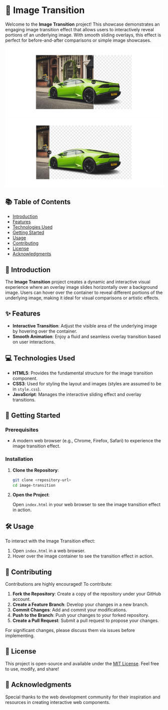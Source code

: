 # 🌟 Image Transition

Welcome to the **Image Transition** project! This showcase demonstrates an engaging image transition effect that allows users to interactively reveal portions of an underlying image. With smooth sliding overlays, this effect is perfect for before-and-after comparisons or simple image showcases.

![Image Transition](https://github.com/shamshubham/Image-Transition-Effect/blob/master/screenShots/Capture.JPG)
![Image Transition](https://github.com/shamshubham/Image-Transition-Effect/blob/master/screenShots/Capture1.JPG)

## 📚 Table of Contents

- [Introduction](#introduction)
- [Features](#features)
- [Technologies Used](#technologies-used)
- [Getting Started](#getting-started)
- [Usage](#usage)
- [Contributing](#contributing)
- [License](#license)
- [Acknowledgments](#acknowledgments)

## 🌟 Introduction

The **Image Transition** project creates a dynamic and interactive visual experience where an overlay image slides horizontally over a background image. Users can hover over the container to reveal different portions of the underlying image, making it ideal for visual comparisons or artistic effects.

## ✨ Features

- **Interactive Transition**: Adjust the visible area of the underlying image by hovering over the container.
- **Smooth Animation**: Enjoy a fluid and seamless overlay transition based on user interactions.

## 💻 Technologies Used

- **HTML5**: Provides the fundamental structure for the image transition component.
- **CSS3**: Used for styling the layout and images (styles are assumed to be in `style.css`).
- **JavaScript**: Manages the interactive sliding effect and overlay transitions.

## 🚀 Getting Started

### Prerequisites

- A modern web browser (e.g., Chrome, Firefox, Safari) to experience the image transition effect.

### Installation

1. **Clone the Repository**:

   ```bash
   git clone <repository-url>
   cd image-transition
   ```

2. **Open the Project**:

   Open `index.html` in your web browser to see the image transition effect in action.

## 🛠️ Usage

To interact with the Image Transition effect:

1. Open `index.html` in a web browser.
2. Hover over the image container to see the transition effect in action.

## 🤝 Contributing

Contributions are highly encouraged! To contribute:

1. **Fork the Repository**: Create a copy of the repository under your GitHub account.
2. **Create a Feature Branch**: Develop your changes in a new branch.
3. **Commit Changes**: Add and commit your modifications.
4. **Push to the Branch**: Push your changes to your forked repository.
5. **Create a Pull Request**: Submit a pull request to propose your changes.

For significant changes, please discuss them via issues before implementing.

## 📜 License

This project is open-source and available under the [MIT License](LICENSE). Feel free to use, modify, and share!

## 🙏 Acknowledgments

Special thanks to the web development community for their inspiration and resources in creating interactive web components.

